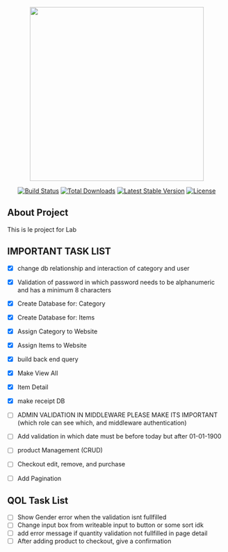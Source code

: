 <p align="center"><a href="https://laravel.com" target="_blank"><img src="https://raw.githubusercontent.com/laravel/art/master/logo-lockup/5%20SVG/2%20CMYK/1%20Full%20Color/laravel-logolockup-cmyk-red.svg" width="400"></a></p>

<p align="center">
<a href="https://travis-ci.org/laravel/framework"><img src="https://travis-ci.org/laravel/framework.svg" alt="Build Status"></a>
<a href="https://packagist.org/packages/laravel/framework"><img src="https://img.shields.io/packagist/dt/laravel/framework" alt="Total Downloads"></a>
<a href="https://packagist.org/packages/laravel/framework"><img src="https://img.shields.io/packagist/v/laravel/framework" alt="Latest Stable Version"></a>
<a href="https://packagist.org/packages/laravel/framework"><img src="https://img.shields.io/packagist/l/laravel/framework" alt="License"></a>
</p>

## About Project

This is le project for Lab 

## IMPORTANT TASK LIST
- [x] change db relationship and interaction of category and user
- [x] Validation of password in which password needs to be alphanumeric and has a minimum 8 characters
- [x] Create Database for: Category
- [x] Create Database for: Items
- [x] Assign Category to Website
- [x] Assign Items to Website
- [x] build back end query
- [x] Make View All
- [x] Item Detail
- [X] make receipt DB
- [ ] ADMIN VALIDATION IN MIDDLEWARE PLEASE MAKE ITS IMPORTANT (which role can see which, and middleware authentication)
- [ ] Add validation in which date must be before today but after 01-01-1900
- [ ] product Management (CRUD)
- [ ] Checkout edit, remove, and purchase
- [ ] Add Pagination





## QOL Task List
- [ ] Show Gender error when the validation isnt fullfilled
- [ ] Change input box from writeable input to button or some sort idk 
- [ ] add error message if quantity validation not fullfilled in page detail 
- [ ] After adding product to checkout, give a confirmation